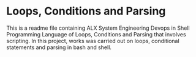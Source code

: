 # Loops, Conditions and Parsing
This is a readme file containing ALX System Engineering Devops in Shell Programming Language of Loops, Conditions and Parsing that involves scripting.
In this project, works was carried out on loops, conditional statements and parsing in bash and shell.
